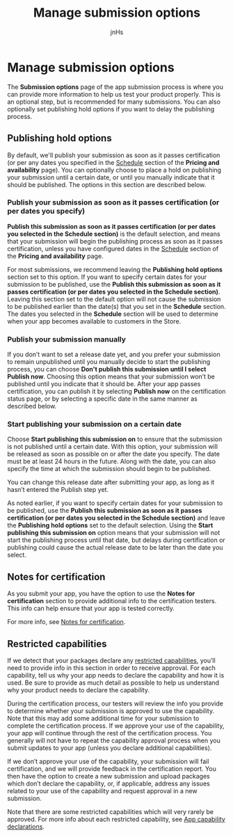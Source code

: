 ﻿---
author: jnHs
Description: Manage submission options such as publishing hold options, notes for certification, and more.
title: Manage submission options
ms.author: wdg-dev-content
ms.date: 05/02/2018
ms.topic: article
ms.prod: windows
ms.technology: uwp
keywords: windows 10, uwp, publishing hold, publish date, send submission to publish, restricted capability approval
ms.localizationpriority: high
---

# Manage submission options

The **Submission options** page of the app submission process is where you can provide more information to help us test your product properly. This is an optional step, but is recommended for many submissions. You can also optionally set publishing hold options if you want to delay the publishing process.


## Publishing hold options

By default, we'll publish your submission as soon as it passes certification (or per any dates you specified in the  [Schedule](configure-precise-release-scheduling.md) section of the **Pricing and availability** page). You can optionally choose to place a hold on publishing your submission until a certain date, or until you manually indicate that it should be published. The options in this section are described below.


### Publish your submission as soon as it passes certification (or per dates you specify)

**Publish this submission as soon as it passes certification (or per dates you selected in the Schedule section)** is the default selection, and means that your submission will begin the publishing process as soon as it passes certification, unless you have configured dates in the [Schedule](configure-precise-release-scheduling.md) section of the **Pricing and availability** page.   

For most submissions, we recommend leaving the **Publishing hold options** section set to this option. If you want to specify certain dates for your submission to be published, use the **Publish this submission as soon as it passes certification (or per dates you selected in the Schedule section)**. Leaving this section set to the default option will not cause the submission to be published earlier than the date(s) that you set in the **Schedule** section. The dates you selected in the **Schedule** section will be used to determine when your app becomes available to customers in the Store.


### Publish your submission manually

If you don’t want to set a release date yet, and you prefer your submission to remain unpublished until you manually decide to start the publishing process, you can choose **Don't publish this submission until I select Publish now**. Choosing this option means that your submission won’t be published until you indicate that it should be. After your app passes certification, you can publish it by selecting **Publish now** on the certification status page, or by selecting a specific date in the same manner as described below.


### Start publishing your submission on a certain date

Choose **Start publishing this submission on** to ensure that the submission is not published until a certain date. With this option, your submission will be released as soon as possible on or after the date you specify. The date must be at least 24 hours in the future. Along with the date, you can also specify the time at which the submission should begin to be published. 

You can change this release date after submitting your app, as long as it hasn’t entered the Publish step yet. 
 
As noted earlier, if you want to specify certain dates for your submission to be published, use the **Publish this submission as soon as it passes certification (or per dates you selected in the Schedule section)** and leave the **Publishing hold options** set to the default selection. Using the **Start publishing this submission on** option means that your submission will not start the publishing process until that date, but delays during certification or publishing could cause the actual release date to be later than the date you select. 


## Notes for certification

As you submit your app, you have the option to use the **Notes for certification** section to provide additional info to the certification testers. This info can help ensure that your app is tested correctly. 

For more info, see [Notes for certification](notes-for-certification.md).


## Restricted capabilities

If we detect that your packages declare any [restricted capabilities](../packaging/app-capability-declarations.md#restricted-capabilities), you’ll need to provide info in this section in order to receive approval. For each capability, tell us why your app needs to declare the capability and how it is used. Be sure to provide as much detail as possible to help us understand why your product needs to declare the capability. 

During the certification process, our testers will review the info you provide to determine whether your submission is approved to use the capability. Note that this may add some additional time for your submission to complete the certification process. If we approve your use of the capability, your app will continue through the rest of the certification process. You generally will not have to repeat the capability approval process when you submit updates to your app (unless you declare additional capabilities). 

If we don’t approve your use of the capability, your submission will fail certification, and we will provide feedback in the certification report. You then have the option to create a new submission and upload packages which don’t declare the capability, or, if applicable, address any issues related to your use of the capability and request approval in a new submission.

Note that there are some restricted capabilities which will very rarely be approved. For more info about each restricted capability, see [App capability declarations](../packaging/app-capability-declarations.md#restricted-capabilities).

